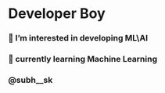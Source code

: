 
<!-- **subh-sk/subh-sk** is a ✨ _special_ ✨ repository because its `README.md` (this file) appears on your GitHub profile. -->
# Developer Boy
### 👀 I’m interested in developing ML\AI
### 🌱 currently learning Machine Learning
### @subh__sk

<!-- Here are some ideas to get you started:

- 🔭 I’m currently working on ...
- 🌱 I’m currently learning ...
- 👯 I’m looking to collaborate on ...
- 🤔 I’m looking for help with ...
- 💬 Ask me about ...
- 📫 How to reach me: ...
- 😄 Pronouns: ...
- ⚡ Fun fact: ...
 -->
